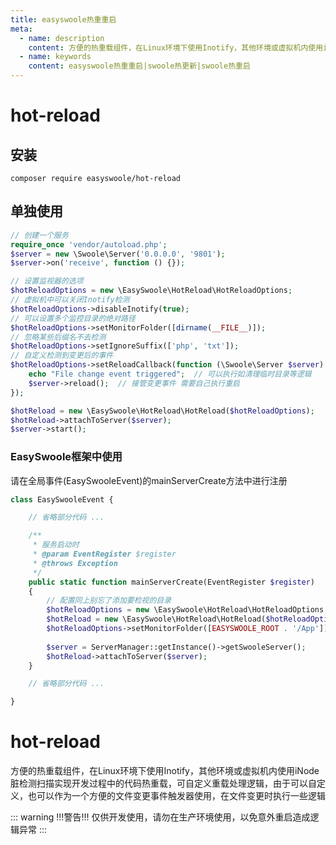 ```yaml
---
title: easyswoole热重重启
meta:
  - name: description
    content: 方便的热重载组件，在Linux环境下使用Inotify，其他环境或虚拟机内使用iNode脏检测扫描实现开发过程中的代码热重载，可自定义重载处理逻辑，由于可以自定义，也可以作为一个方便的文件变更事件触发器使用，在文件变更时执行一些逻辑
  - name: keywords
    content: easyswoole热重重启|swoole热更新|swoole热重启
---
```


# hot-reload

## 安装
```
composer require easyswoole/hot-reload
```

## 单独使用

```php
// 创建一个服务
require_once 'vendor/autoload.php';
$server = new \Swoole\Server('0.0.0.0', '9801');
$server->on('receive', function () {});

// 设置监视器的选项
$hotReloadOptions = new \EasySwoole\HotReload\HotReloadOptions;
// 虚拟机中可以关闭Inotify检测
$hotReloadOptions->disableInotify(true);
// 可以设置多个监控目录的绝对路径
$hotReloadOptions->setMonitorFolder([dirname(__FILE__)]);
// 忽略某些后缀名不去检测
$hotReloadOptions->setIgnoreSuffix(['php', 'txt']);
// 自定义检测到变更后的事件
$hotReloadOptions->setReloadCallback(function (\Swoole\Server $server) {
    echo "File change event triggered";  // 可以执行如清理临时目录等逻辑
    $server->reload();  // 接管变更事件 需要自己执行重启
});

$hotReload = new \EasySwoole\HotReload\HotReload($hotReloadOptions);
$hotReload->attachToServer($server);
$server->start();
```

### EasySwoole框架中使用
请在全局事件(EasySwooleEvent)的mainServerCreate方法中进行注册

```php
class EasySwooleEvent {

    // 省略部分代码 ...

    /**
     * 服务启动时
     * @param EventRegister $register
     * @throws Exception
     */
    public static function mainServerCreate(EventRegister $register)
    {
        // 配置同上别忘了添加要检视的目录
        $hotReloadOptions = new \EasySwoole\HotReload\HotReloadOptions;
        $hotReload = new \EasySwoole\HotReload\HotReload($hotReloadOptions);
        $hotReloadOptions->setMonitorFolder([EASYSWOOLE_ROOT . '/App']);
        
        $server = ServerManager::getInstance()->getSwooleServer();
        $hotReload->attachToServer($server);
    }

    // 省略部分代码 ...

}
```

# hot-reload

方便的热重载组件，在Linux环境下使用Inotify，其他环境或虚拟机内使用iNode脏检测扫描实现开发过程中的代码热重载，可自定义重载处理逻辑，由于可以自定义，也可以作为一个方便的文件变更事件触发器使用，在文件变更时执行一些逻辑

::: warning 
!!!警告!!! 仅供开发使用，请勿在生产环境使用，以免意外重启造成逻辑异常
:::
